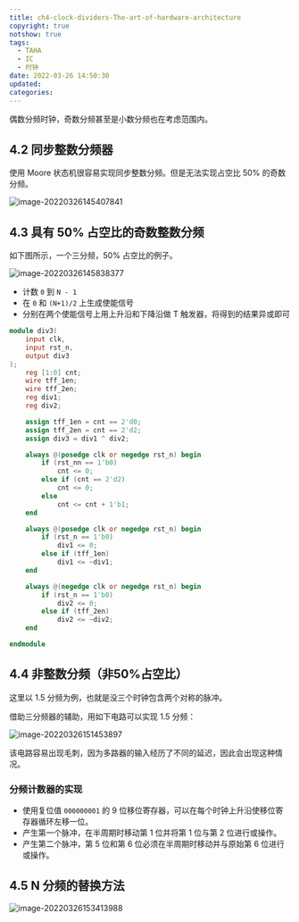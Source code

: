 ```yaml
---
title: ch4-clock-dividers-The-art-of-hardware-architecture
copyright: true
notshow: true
tags:
  - TAHA
  - IC
  - 时钟
date: 2022-03-26 14:50:30
updated:
categories:
---
```


偶数分频时钟，奇数分频甚至是小数分频也在考虑范围内。

## 4.2 同步整数分频器

使用 Moore 状态机很容易实现同步整数分频。但是无法实现占空比 50% 的奇数分频。

![image-20220326145407841](D:\Documents\Jonathan1214.github.io\source\_drafts\ch4-clock-dividers-The-art-of-hardware-architecture\image-20220326145407841.png)

## 4.3 具有 50% 占空比的奇数整数分频

如下图所示，一个三分频，50% 占空比的例子。

![image-20220326145838377](D:\Documents\Jonathan1214.github.io\source\_drafts\ch4-clock-dividers-The-art-of-hardware-architecture\image-20220326145838377.png)

+ 计数 `0` 到 `N - 1`
+ 在 `0` 和 `(N+1)/2` 上生成使能信号
+ 分别在两个使能信号上用上升沿和下降沿做 T 触发器，将得到的结果异或即可

```verilog
module div3(
    input clk,
    input rst_n,
    output div3
);
    reg [1:0] cnt;
    wire tff_1en;
    wire tff_2en;
    reg div1;
    reg div2;

    assign tff_1en = cnt == 2'd0;
    assign tff_2en = cnt == 2'd2;
    assign div3 = div1 ^ div2;

    always @(posedge clk or negedge rst_n) begin
        if (rst_nn == 1'b0)
            cnt <= 0;
        else if (cnt == 2'd2)
            cnt <= 0;
        else
            cnt <= cnt + 1'b1;
    end

    always @(posedge clk or negedge rst_n) begin
        if (rst_n == 1'b0)
            div1 <= 0;
        else if (tff_1en)
            div1 <= ~div1;
    end

    always @(negedge clk or negedge rst_n) begin
        if (rst_n == 1'b0)
            div2 <= 0;
        else if (tff_2en)
            div2 <= ~div2;
    end

endmodule
```

## 4.4 非整数分频（非50%占空比）

这里以 1.5 分频为例，也就是没三个时钟包含两个对称的脉冲。

借助三分频器的辅助，用如下电路可以实现 1.5 分频：

![image-20220326151453897](D:\Documents\Jonathan1214.github.io\source\_drafts\ch4-clock-dividers-The-art-of-hardware-architecture\image-20220326151453897.png)

该电路容易出现毛刺，因为多路器的输入经历了不同的延迟，因此会出现这种情况。

### 分频计数器的实现

+ 使用复位值 `000000001` 的 9 位移位寄存器，可以在每个时钟上升沿使移位寄存器循环左移一位。
+ 产生第一个脉冲，在半周期时移动第 1 位并将第 1 位与第 2 位进行或操作。
+ 产生第二个脉冲，第 5 位和第 6 位必须在半周期时移动并与原始第 6 位进行或操作。

## 4.5 N 分频的替换方法

![image-20220326153413988](D:\Documents\Jonathan1214.github.io\source\_drafts\ch4-clock-dividers-The-art-of-hardware-architecture\image-20220326153413988.png)
